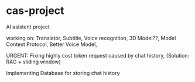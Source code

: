 # cas-project
AI asistent project

working on: 
Translator, 
Subtitle, 
Voice recognition, 
3D Model??, 
Model Context Protocol, 
Better Voice Model, 


URGENT:
Fixing highly cost token request caused by chat history, (Solution: RAG + sliding window)

Implementing Database for storing chat history
